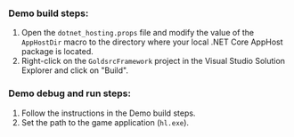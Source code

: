 
### Demo build steps:

1. Open the `dotnet_hosting.props` file and modify the value of the `AppHostDir` macro to the directory where your local .NET Core AppHost package is located.
2. Right-click on the `GoldsrcFramework` project in the Visual Studio Solution Explorer and click on "Build".

### Demo debug and run steps:

1. Follow the instructions in the Demo build steps.
2. Set the path to the game application (`hl.exe`).